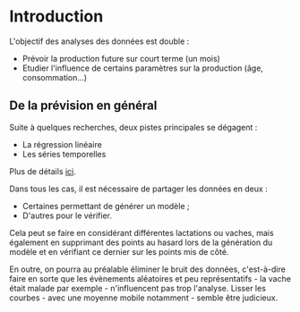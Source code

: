 # Introduction 

L'objectif des analyses des données est double :

* Prévoir la production future sur court terme (un mois)
* Etudier l'influence de certains paramètres sur la production (âge, 
consommation...)

## De la prévision en général 

Suite à quelques recherches, deux pistes principales se dégagent :

* La régression linéaire
* Les séries temporelles

Plus de détails 
[ici](http://zestedesavoir.com/forums/sujet/1514/prevoir-une-evolution-a-partir-de-courbes/).

Dans tous les cas, il est nécessaire de partager les données en deux : 

* Certaines permettant de générer un modèle ;
* D'autres pour le vérifier.

Cela peut se faire en considérant différentes lactations ou vaches, mais 
également en supprimant des points au hasard lors de la génération du modèle et 
en vérifiant ce dernier sur les points mis de côté.

En outre, on pourra au préalable éliminer le bruit des données, c'est-à-dire 
faire en sorte que les évènements aléatoires et peu représentatifs - 
la vache était malade par exemple - n'influencent pas trop l'analyse. Lisser 
les courbes - avec une moyenne mobile notamment - semble être judicieux.
